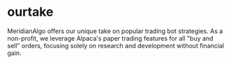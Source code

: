 # ourtake
MeridianAlgo offers our unique take on popular trading bot strategies. As a non-profit, we leverage Alpaca's paper trading features for all "buy and sell" orders, focusing solely on research and development without financial gain.
